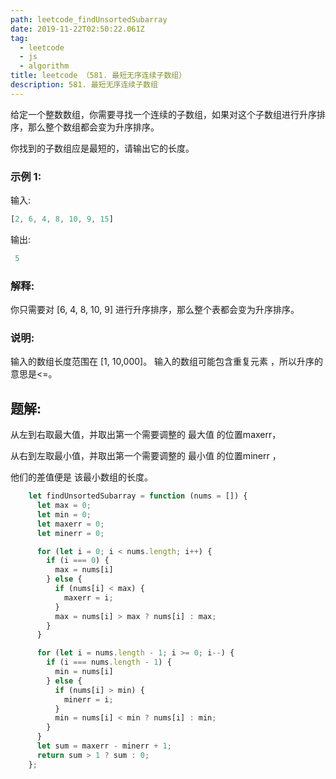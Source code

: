```yaml
---
path: leetcode_findUnsortedSubarray
date: 2019-11-22T02:50:22.061Z
tag:
  - leetcode
  - js
  - algorithm
title: leetcode （581. 最短无序连续子数组）
description: 581. 最短无序连续子数组
---
```

给定一个整数数组，你需要寻找一个连续的子数组，如果对这个子数组进行升序排序，那么整个数组都会变为升序排序。

你找到的子数组应是最短的，请输出它的长度。

### 示例 1:

输入: 
```javascript
[2, 6, 4, 8, 10, 9, 15]
```
输出:
```javascript
 5
```
### 解释: 
你只需要对 [6, 4, 8, 10, 9] 进行升序排序，那么整个表都会变为升序排序。

### 说明:

输入的数组长度范围在 [1, 10,000]。
输入的数组可能包含重复元素 ，所以升序的意思是<=。

## 题解:
从左到右取最大值，并取出第一个需要调整的 最大值 的位置maxerr，

从右到左取最小值，并取出第一个需要调整的 最小值 的位置minerr ，

他们的差值便是 该最小数组的长度。

```javascript
    let findUnsortedSubarray = function (nums = []) {
      let max = 0;
      let min = 0;
      let maxerr = 0;
      let minerr = 0;

      for (let i = 0; i < nums.length; i++) {
        if (i === 0) {
          max = nums[i]
        } else {
          if (nums[i] < max) {
            maxerr = i;
          }
          max = nums[i] > max ? nums[i] : max;
        }
      }

      for (let i = nums.length - 1; i >= 0; i--) {
        if (i === nums.length - 1) {
          min = nums[i]
        } else {
          if (nums[i] > min) {
            minerr = i;
          }
          min = nums[i] < min ? nums[i] : min;
        }
      }
      let sum = maxerr - minerr + 1;
      return sum > 1 ? sum : 0;
    };
```
